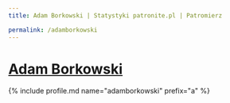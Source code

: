 ```yaml
---
title: Adam Borkowski | Statystyki patronite.pl | Patromierz

permalink: /adamborkowski
---
```


# [Adam Borkowski](https://patronite.pl/adamborkowski)

{% include profile.md name="adamborkowski" prefix="a" %}
